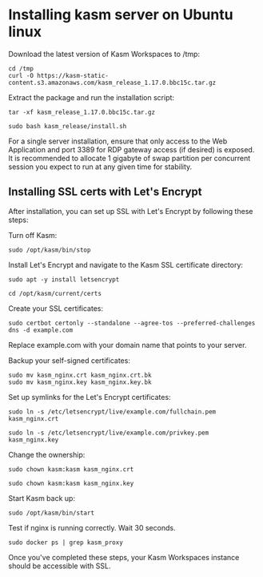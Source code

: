 # Installing kasm server on Ubuntu linux

Download the latest version of Kasm Workspaces to /tmp:

```shell
cd /tmp
curl -O https://kasm-static-content.s3.amazonaws.com/kasm_release_1.17.0.bbc15c.tar.gz
```

Extract the package and run the installation script:

```shell
tar -xf kasm_release_1.17.0.bbc15c.tar.gz
```

```shell
sudo bash kasm_release/install.sh
```

For a single server installation, ensure that only access to the Web Application and port 3389 for RDP gateway access (if desired) is exposed. It is recommended to allocate 1 gigabyte of swap partition per concurrent session you expect to run at any given time for stability.

## Installing SSL certs with Let's Encrypt

After installation, you can set up SSL with Let's Encrypt by following these steps:

Turn off Kasm:
```shell
sudo /opt/kasm/bin/stop
```

Install Let's Encrypt and navigate to the Kasm SSL certificate directory:

```shell
sudo apt -y install letsencrypt
```

```shell
cd /opt/kasm/current/certs
```

Create your SSL certificates:

```shell
sudo certbot certonly --standalone --agree-tos --preferred-challenges dns -d example.com
```

Replace example.com with your domain name that points to your server.

Backup your self-signed certificates:

```shell
sudo mv kasm_nginx.crt kasm_nginx.crt.bk
sudo mv kasm_nginx.key kasm_nginx.key.bk
```

Set up symlinks for the Let's Encrypt certificates:

```shell
sudo ln -s /etc/letsencrypt/live/example.com/fullchain.pem kasm_nginx.crt
```
```shell
sudo ln -s /etc/letsencrypt/live/example.com/privkey.pem kasm_nginx.key
```

Change the ownership:

```shell
sudo chown kasm:kasm kasm_nginx.crt
````

```shell
sudo chown kasm:kasm kasm_nginx.key
```

Start Kasm back up:
```shell
sudo /opt/kasm/bin/start
```

Test if nginx is running correctly. Wait 30 seconds.

```shell
sudo docker ps | grep kasm_proxy
```

Once you've completed these steps, your Kasm Workspaces instance should be accessible with SSL.
